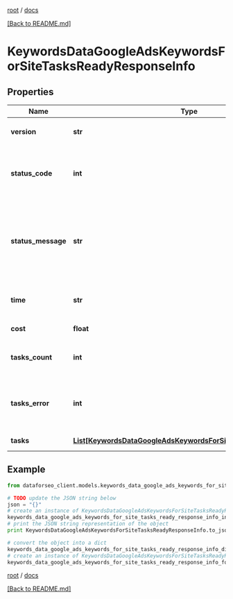 [root](./../ "root") / [docs](./ "docs")

[[Back to README.md]](./../README.md "[Back to README.md]")

# KeywordsDataGoogleAdsKeywordsForSiteTasksReadyResponseInfo

## Properties

Name | Type | Description | Notes
------------ | ------------- | ------------- | -------------
**version** | **str** | the current version of the API | [optional]
**status_code** | **int** | general status code you can find the full list of the response codes here | [optional]
**status_message** | **str** | general informational message you can find the full list of general informational messages here | [optional]
**time** | **str** | total execution time, seconds | [optional]
**cost** | **float** | total tasks cost, USD | [optional]
**tasks_count** | **int** | the number of tasks in the tasks array | [optional]
**tasks_error** | **int** | the number of tasks in the tasks array returned with an error | [optional]
**tasks** | [**List[KeywordsDataGoogleAdsKeywordsForSiteTasksReadyTaskInfo]**](KeywordsDataGoogleAdsKeywordsForSiteTasksReadyTaskInfo.md) | array of tasks | [optional]

## Example

```python
from dataforseo_client.models.keywords_data_google_ads_keywords_for_site_tasks_ready_response_info import KeywordsDataGoogleAdsKeywordsForSiteTasksReadyResponseInfo

# TODO update the JSON string below
json = "{}"
# create an instance of KeywordsDataGoogleAdsKeywordsForSiteTasksReadyResponseInfo from a JSON string
keywords_data_google_ads_keywords_for_site_tasks_ready_response_info_instance = KeywordsDataGoogleAdsKeywordsForSiteTasksReadyResponseInfo.from_json(json)
# print the JSON string representation of the object
print KeywordsDataGoogleAdsKeywordsForSiteTasksReadyResponseInfo.to_json()

# convert the object into a dict
keywords_data_google_ads_keywords_for_site_tasks_ready_response_info_dict = keywords_data_google_ads_keywords_for_site_tasks_ready_response_info_instance.to_dict()
# create an instance of KeywordsDataGoogleAdsKeywordsForSiteTasksReadyResponseInfo from a dict
keywords_data_google_ads_keywords_for_site_tasks_ready_response_info_form_dict = keywords_data_google_ads_keywords_for_site_tasks_ready_response_info.from_dict(keywords_data_google_ads_keywords_for_site_tasks_ready_response_info_dict)
```

  

[root](./../ "root") / [docs](./ "docs")

[[Back to README.md]](./../README.md "[Back to README.md]")